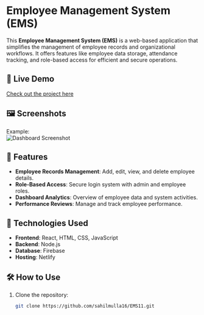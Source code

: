 # Employee Management System (EMS)

This **Employee Management System (EMS)** is a web-based application that simplifies the management of employee records and organizational workflows. It offers features like employee data storage, attendance tracking, and role-based access for efficient and secure operations.

## 🔗 Live Demo  
[Check out the project here](https://github.com/sahilmulla16/EMS11)  

## 🖼️ Screenshots  
Example:  
![Dashboard Screenshot](path-to-screenshot)  

## 📜 Features  
- **Employee Records Management**: Add, edit, view, and delete employee details.  
- **Role-Based Access**: Secure login system with admin and employee roles.  
- **Dashboard Analytics**: Overview of employee data and system activities.  
- **Performance Reviews**: Manage and track employee performance.  

## 🚀 Technologies Used  
- **Frontend**: React, HTML, CSS, JavaScript  
- **Backend**: Node.js  
- **Database**: Firebase 
- **Hosting**: Netlify

## 🛠️ How to Use  
1. Clone the repository:  
   ```bash
   git clone https://github.com/sahilmulla16/EMS11.git
